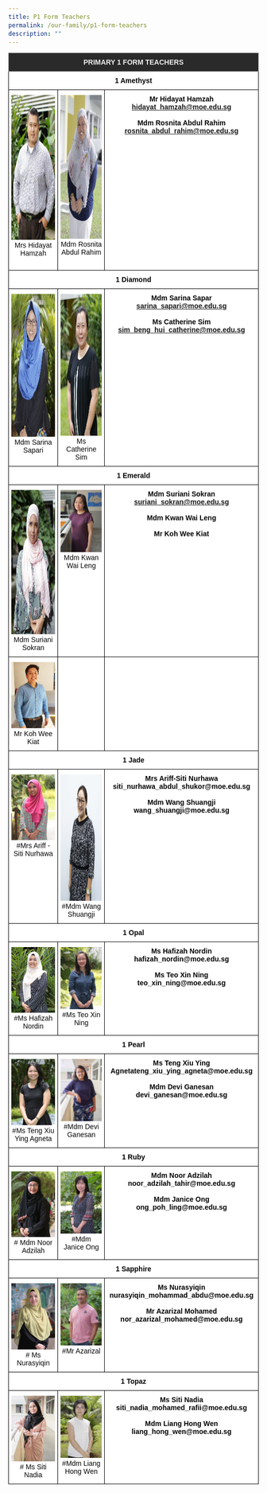 ```yaml
---
title: P1 Form Teachers
permalink: /our-family/p1-form-teachers
description: ""
---
```

<style type="text/css">
.tg  {border-collapse:collapse;border-spacing:0;}
.tg td{border-color:black;border-style:solid;border-width:1px;font-family:Arial, sans-serif;font-size:14px;
  overflow:hidden;padding:10px 5px;word-break:normal;}
.tg th{border-color:black;border-style:solid;border-width:1px;font-family:Arial, sans-serif;font-size:14px;
  font-weight:normal;overflow:hidden;padding:10px 5px;word-break:normal;}
.tg .tg-fma3{background-color:#FFF;color:#050505;text-align:center;vertical-align:middle}
.tg .tg-8zvm{background-color:#2A2A2A;border-color:inherit;color:#EEE;font-weight:bold;text-align:center;vertical-align:middle}
.tg .tg-qn16{background-color:#FFF;color:#050505;font-weight:bold;text-align:center;vertical-align:top}
.tg .tg-v9jf{background-color:#FFF;color:#050505;text-align:center;vertical-align:top}
</style>
<table class="tg">
<thead>
  <tr>
    <th class="tg-8zvm" colspan="3"><span style="color:#EEE;background-color:#2A2A2A">PRIMARY 1 FORM TEACHERS</span></th>
  </tr>
</thead>
<tbody>
  <tr>
    <td class="tg-qn16" colspan="3"> <strong>1 Amethyst</strong></td>
  </tr>
  <tr>
    <td class="tg-v9jf"><img src="/images/Mr%20Hidayat%20Bin%20Hamzah.jpg" alt="Mr Hidayat Bin Hamzah.JPG" width="194" height="291">Mrs Hidayat Hamzah<br><br></td>
    <td class="tg-v9jf"><img src="/images/Ms%20Rosnita%20Abdul%20Rahim.jpg" alt="Ms Rosnita Abdul Rahim.JPG" width="191" height="289">Mdm Rosnita Abdul Rahim</td>
    <td class="tg-qn16"> <strong>Mr Hidayat Hamzah</strong><br><a href="mailto:hidayat_hamzah@moe.edu.sg">hidayat_hamzah@moe.edu.sg</a><br><br><strong>Mdm Rosnita Abdul Rahim</strong><br><a href="mailto:rosnita_abdul_rahim@moe.edu.sg">rosnita_abdul_rahim@moe.edu.sg</a></td>
  </tr>
  <tr>
    <td class="tg-qn16" colspan="3"><strong>1 Diamond</strong></td>
  </tr>
  <tr>
    <td class="tg-v9jf"><img src="/images/Mdm%20Sarina%20Sapari.jpg" alt="Mdm Sarina Sapari.JPG" width="193" height="287">Mdm Sarina Sapari </td>
    <td class="tg-v9jf"><img src="/images/Ms%20Sim%20Beng%20Hui%20Catherinee.jpg" alt="Ms Sim Beng Hui Catherine.JPG" width="191" height="285">Ms Catherine Sim </td>
		<td class="tg-qn16"><strong>Mdm Sarina Sapar</strong><br><a href="mailto:sarina_sapari@moe.edu.sg">sarina_sapari@moe.edu.sg</a><br><br><strong>Ms Catherine Sim</strong><br><a href="mailto:sim_beng_hui_catherine@moe.edu.sg">sim_beng_hui_catherine@moe.edu.sg</a> </td>
  </tr>
  <tr>
    <td class="tg-qn16" colspan="3"> <strong>1 Emerald</strong></td>
  </tr>
  <tr>
    <td class="tg-v9jf"><img src="/images/Mdm%20Suriani%20Sokran.jpg" alt="Mdm Suriani Sokran.JPG" width="194" height="290">Mdm Suriani Sokran</td>
    <td class="tg-v9jf"><img src="/images/Kwan%20Wai%20Leng.jpg" alt="Kwan Wai Leng.jpg" width="192">Mdm Kwan Wai Leng</td>
    <td class="tg-qn16"><strong>Mdm Suriani Sokran</strong><br><a href="mailto:suriani_sokran@moe.edu.sg">suriani_sokran@moe.edu.sg</a> <br><br><strong>Mdm Kwan Wai Leng</strong><br><br><strong>Mr Koh Wee Kiat</strong></td>
  </tr>
  <tr>
    <td class="tg-v9jf"><img src="/images/koh%20wee%20kiat%20nicholas.jpg" alt="koh wee kiat nicholas.jpg" width="194">Mr Koh Wee Kiat<br></td>
    <td class="tg-fma3"> </td>
    <td class="tg-fma3"> </td>
  </tr>
  <tr>
    <td class="tg-qn16" colspan="3"><strong> 1 Jade</strong></td>
  </tr>
  <tr>
    <td class="tg-v9jf"><img src="/images/Mrs%20Ariff-Siti%20Nurhawa.jpg" alt="Mrs Ariff-Siti Nurhawa.JPG" width="194">#Mrs Ariff - Siti Nurhawa<br></td>
    <td class="tg-v9jf"><img src="/images/wang%20shuangji.jpg" alt="wang shuangji.jpg" width="192" height="254">#Mdm Wang Shuangji</td>
    <td class="tg-qn16">Mrs Ariff-Siti Nurhawa<br>siti_nurhawa_abdul_shukor@moe.edu.sg<br><br>Mdm Wang Shuangji<br>wang_shuangji@moe.edu.sg </td>
  </tr>
  <tr>
    <td class="tg-qn16" colspan="3"> 1 Opal</td>
  </tr>
  <tr>
    <td class="tg-v9jf"><img src="/images/Mdm%20Hafizah%20Binte%20Nordin.jpg" alt="Mdm Hafizah Binte Nordin.JPG" width="194">#Ms Hafizah Nordin<br></td>
    <td class="tg-v9jf"><img src="/images/Ms%20Teo%20Xin%20Ning.jpg" alt="Ms Teo Xin Ning.JPG" width="192">#Ms Teo Xin Ning <br></td>
    <td class="tg-qn16">Ms Hafizah Nordin<br>hafizah_nordin@moe.edu.sg<br><br>Ms Teo Xin Ning<br>teo_xin_ning@moe.edu.sg </td>
  </tr>
  <tr>
    <td class="tg-qn16" colspan="3"> 1 Pearl</td>
  </tr>
  <tr>
    <td class="tg-v9jf"><img src="/images/Ms%20Agneta%20Teng%20Xiu%20Ying.jpg" alt="Ms Agneta Teng Xiu Ying.JPG" width="194">#Ms Teng Xiu Ying Agneta<br></td>
    <td class="tg-v9jf"><img src="/images/DEVI.jpg" alt="DEVI.jpg" width="192">#Mdm Devi Ganesan</td>
    <td class="tg-qn16">Ms Teng Xiu<span style="background-color:initial"> Ying Agneta</span>teng_xiu_ying_agneta@moe.edu.sg<br><br>Mdm Devi Ganesan<br>devi_ganesan@moe.edu.sg </td>
  </tr>
  <tr>
    <td class="tg-qn16" colspan="3">1 Ruby</td>
  </tr>
  <tr>
    <td class="tg-v9jf"><img src="/images/Mdm%20Noor%20Adzilah%20Binte%20Tahir.jpg" alt="Mdm Noor Adzilah Binte Tahir.JPG" width="194"># Mdm Noor Adzilah</td>
    <td class="tg-v9jf"><img src="/images/Mdm%20Janice%20Ongg.jpg" alt="Mdm Janice Ong.JPG" width="192">#Mdm Janice Ong </td>
    <td class="tg-qn16">Mdm Noor Adzilah<br>noor_adzilah_tahir@moe.edu.sg<br><br>Mdm Janice Ong<br>ong_poh_ling@moe.edu.sg </td>
  </tr>
  <tr>
    <td class="tg-qn16" colspan="3"> 1 Sapphire</td>
  </tr>
  <tr>
    <td class="tg-v9jf"><img src="/images/Mdm%20Nurasyiqin.jpg" alt="Mdm Nurasyiqin.JPG" width="194"># Ms Nurasyiqin</td>
    <td class="tg-v9jf"><img src="/images/Mr%20Azarizal%20Mohamed.jpg" alt="Mr Azarizal Mohamed.JPG" width="192">#Mr Azarizal</td>
    <td class="tg-qn16">Ms Nurasyiqin<br>nurasyiqin_mohammad_abdu@moe.edu.sg<br><br>Mr Azarizal Mohamed<br>nor_azarizal_mohamed@moe.edu.sg </td>
  </tr>
  <tr>
    <td class="tg-qn16" colspan="3"> 1 Topaz</td>
  </tr>
  <tr>
    <td class="tg-v9jf"><img src="/images/Siti%20Nadiah.jpg" alt="Siti Nadiah.jpg" width="194"># Ms Siti Nadia</td>
    <td class="tg-v9jf"><img src="/images/Mdm%20Liang%20Hong%20Wen.jpg" alt="4JA Mdm Liang Hong Wen (2).JPG" width="192">#Mdm Liang Hong Wen </td>
    <td class="tg-qn16"> Ms Siti Nadia<br>siti_nadia_mohamed_rafii@moe.edu.sg<br><br>Mdm Liang Hong Wen<br>liang_hong_wen@moe.edu.sg</td>
  </tr>
</tbody>
</table>